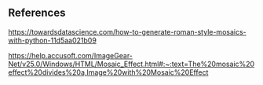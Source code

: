 ## References
https://towardsdatascience.com/how-to-generate-roman-style-mosaics-with-python-11d5aa021b09

https://help.accusoft.com/ImageGear-Net/v25.0/Windows/HTML/Mosaic_Effect.html#:~:text=The%20mosaic%20effect%20divides%20a,Image%20with%20Mosaic%20Effect